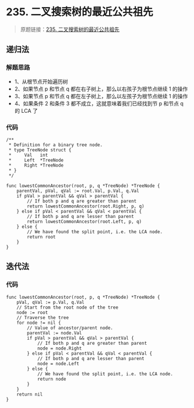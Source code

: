 # 235. 二叉搜索树的最近公共祖先
> 原题链接：[235. 二叉搜索树的最近公共祖先](https://leetcode-cn.com/problems/lowest-common-ancestor-of-a-binary-search-tree/)
## 递归法
### 解题思路
* 1、从根节点开始遍历树
* 2、如果节点 p 和节点 q 都在右子树上，那么以右孩子为根节点继续 1 的操作
* 3、如果节点 p 和节点 q 都在左子树上，那么以左孩子为根节点继续 1 的操作
* 4、如果条件 2 和条件 3 都不成立，这就意味着我们已经找到节 p 和节点 q 的 LCA 了

### 代码
```golang
/**
 * Definition for a binary tree node.
 * type TreeNode struct {
 *     Val   int
 *     Left  *TreeNode
 *     Right *TreeNode
 * }
 */

func lowestCommonAncestor(root, p, q *TreeNode) *TreeNode {
	parentVal, pVal, qVal := root.Val, p.Val, q.Val
	if pVal > parentVal && qVal > parentVal {
		// If both p and q are greater than parent
		return lowestCommonAncestor(root.Right, p, q)
	} else if pVal < parentVal && qVal < parentVal {
		// If both p and q are lesser than parent
		return lowestCommonAncestor(root.Left, p, q)
	} else {
		// We have found the split point, i.e. the LCA node.
		return root
	}
}
```
## 迭代法
### 代码
```
func lowestCommonAncestor(root, p, q *TreeNode) *TreeNode {
	pVal, qVal := p.Val, q.Val
	// Start from the root node of the tree
	node := root
	// Traverse the tree
	for node != nil {
		// Value of ancestor/parent node.
		parentVal := node.Val
		if pVal > parentVal && qVal > parentVal {
			// If both p and q are greater than parent
			node = node.Right
		} else if pVal < parentVal && qVal < parentVal {
			// If both p and q are lesser than parent
			node = node.Left
		} else {
			// We have found the split point, i.e. the LCA node.
			return node
		}
	}
	return nil
}
```